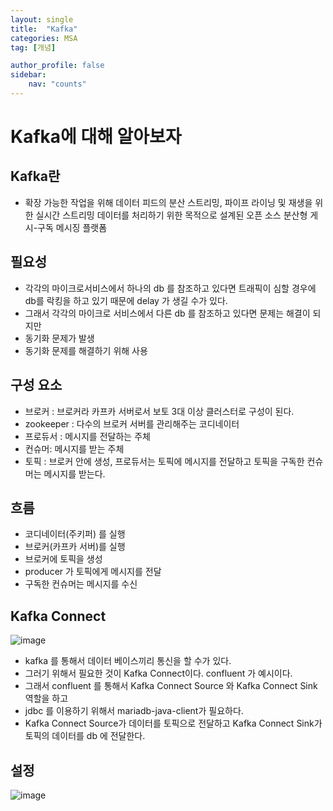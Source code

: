 ```yaml
---
layout: single
title:  "Kafka"
categories: MSA
tag: [개념]

author_profile: false
sidebar:
    nav: "counts"
---
```


# Kafka에 대해 알아보자

## Kafka란

- 확장 가능한 작업을 위해 데이터 피드의 분산 스트리밍, 파이프 라이닝 및 재생을 위한 실시간 스트리밍 데이터를 처리하기 위한 목적으로 설계된 오픈 소스 분산형 게시-구독 메시징 플랫폼

## 필요성

- 각각의 마이크로서비스에서 하나의 db 를 참조하고 있다면 트래픽이 심할 경우에 db를 락킹을 하고 있기 때문에 delay 가 생길 수가 있다.
- 그래서 각각의 마이크로 서비스에서 다른 db 를 참조하고 있다면 문제는 해결이 되지만
- 동기화 문제가 발생
- 동기화 문제를 해결하기 위해 사용

## 구성 요소

- 브로커 : 브로커라 카프카 서버로서 보토 3대 이상 클러스터로 구성이 된다.
- zookeeper : 다수의 브로커 서버를 관리해주는 코디네이터
- 프로듀서 : 메시지를 전달하는 주체
- 컨슈머: 메시지를 받는 주체
- 토픽 : 브로커 안에 생성, 프로듀서는 토픽에 메시지를 전달하고 토픽을 구독한 컨슈머는 메시지를 받는다.

## 흐름

- 코디네이터(주키퍼) 를 실행
- 브로커(카프카 서버)를 실행
- 브로커에 토픽을 생성
- producer 가 토픽에게 메시지를 전달
- 구독한 컨슈머는 메시지를 수신

## Kafka Connect

![image](https://user-images.githubusercontent.com/108928206/228863762-f0fc69f7-5a33-42ed-8ae5-fbb110aa72e9.png)

- kafka 를 통해서 데이터 베이스끼리 통신을 할 수가 있다.
- 그러기 위해서 필요한 것이 Kafka Connect이다. confluent 가 예시이다.
- 그래서 confluent 를 통해서 Kafka Connect Source 와 Kafka Connect Sink 역할을 하고
- jdbc 를 이용하기 위해서 mariadb-java-client가 필요하다.
- Kafka Connect Source가 데이터를 토픽으로 전달하고 Kafka Connect Sink가 토픽의 데이터를 db 에 전달한다.

## 설정

![image](https://user-images.githubusercontent.com/108928206/228910304-d85fea0d-3357-4bf4-bfa4-0e4f76a8b9e9.png)


